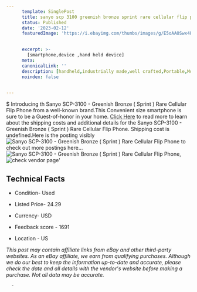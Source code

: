 ```yaml
---
      template: SinglePost
      title: sanyo scp 3100 greenish bronze sprint rare cellular flip phone
      status: Published
      date: '2023-02-12'
      featuredImage: 'https://i.ebayimg.com/thumbs/images/g/E5oAAOSwx4FjWFL0/s-l225.jpg'
       

      excerpt: >-
        [smartphone,device ,hand held device]
      meta:
      canonicalLink: ''
      description: [handheld,industrially made,well crafted,Portable,Mobile,Compact,Convenient,Lightweight,Maneuverable,Man-portable,Miniature,Carriable,Hand-held,Light,Holdable,Transportable,Mobile device,Pocket-sized,On-the-go,Wireless,Cordless,Compact size,Convenient size, smartphone,device ,hand held device]
      noindex: false
      

---
```

$
      Introducing th Sanyo SCP-3100 - Greenish Bronze ( Sprint ) Rare Cellular Flip Phone from a well-known brand.This Convenient size smartphone is sure to be a Guest-of-honor in your home. [Click Here](https://www.ebay.com/itm/324746239076?hash=item4b9c625c64%3Ag%3AE5oAAOSwx4FjWFL0&mkevt=1&mkcid=1&mkrid=711-53200-19255-0&campid=%253CePNCampaignId%253E&customid=%253CreferenceId%253E&toolid=10049) to read more to learn about the shipping costs and additional details for the Sanyo SCP-3100 - Greenish Bronze ( Sprint ) Rare Cellular Flip Phone. Shipping cost is undefined.Here is the posting visibly ![Sanyo SCP-3100 - Greenish Bronze ( Sprint ) Rare Cellular Flip Phone](https://i.ebayimg.com/thumbs/images/g/E5oAAOSwx4FjWFL0/s-l225.jpg) to check out more postings here... ![Sanyo SCP-3100 - Greenish Bronze ( Sprint ) Rare Cellular Flip Phone](https://i.ebayimg.com/images/g/E5oAAOSwx4FjWFL0/s-l1600.jpg), ![check vendor page](https://origin-galleryplus.ebayimg.com/ws/web/324746239076_2_0_1/225x225.jpg,https://origin-galleryplus.ebayimg.com/ws/web/324746239076_3_0_1/225x225.jpg)'

      

 ## Technical Facts 



     
      

 - Condition- Used 


      

 - Listed Price- 24.29 


      

 - Currency- USD 


      

 - Feedback score - 1691 


      

 - Location - US 


      
      

 *_This post may contain affiliate links from eBay and other third-party websites. As an eBay affiliate, we earn from qualifying purchases. Although we do our best to keep the information up-to-date and accurate, please check the date and all details with the vendor's website before making a purchase. Not all data may be accurate._*




      -
